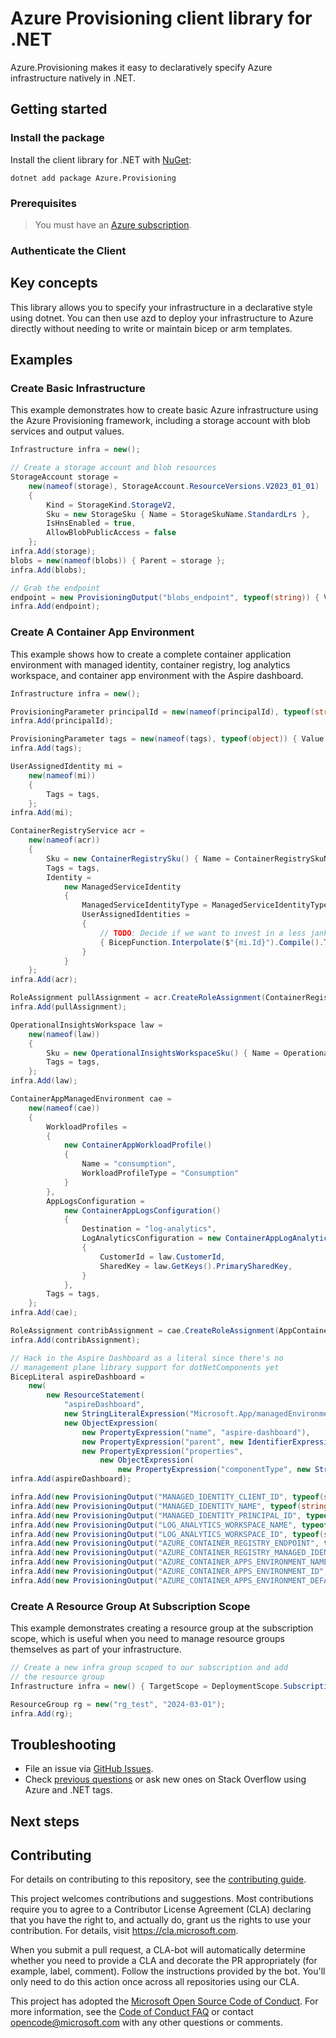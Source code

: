 # Azure Provisioning client library for .NET

Azure.Provisioning makes it easy to declaratively specify Azure infrastructure natively in .NET.

## Getting started

### Install the package

Install the client library for .NET with [NuGet](https://www.nuget.org/ ):

```dotnetcli
dotnet add package Azure.Provisioning
```

### Prerequisites

> You must have an [Azure subscription](https://azure.microsoft.com/free/dotnet/).

### Authenticate the Client

## Key concepts

This library allows you to specify your infrastructure in a declarative style using dotnet.  You can then use azd to deploy your infrastructure to Azure directly without needing to write or maintain bicep or arm templates.

## Examples

### Create Basic Infrastructure

This example demonstrates how to create basic Azure infrastructure using the Azure Provisioning framework, including a storage account with blob services and output values.

```C# Snippet:ProvisioningBasic
Infrastructure infra = new();

// Create a storage account and blob resources
StorageAccount storage =
    new(nameof(storage), StorageAccount.ResourceVersions.V2023_01_01)
    {
        Kind = StorageKind.StorageV2,
        Sku = new StorageSku { Name = StorageSkuName.StandardLrs },
        IsHnsEnabled = true,
        AllowBlobPublicAccess = false
    };
infra.Add(storage);
blobs = new(nameof(blobs)) { Parent = storage };
infra.Add(blobs);

// Grab the endpoint
endpoint = new ProvisioningOutput("blobs_endpoint", typeof(string)) { Value = storage.PrimaryEndpoints.BlobUri };
infra.Add(endpoint);
```

### Create A Container App Environment

This example shows how to create a complete container application environment with managed identity, container registry, log analytics workspace, and container app environment with the Aspire dashboard.

```C# Snippet:ProvisioningContainerApp
Infrastructure infra = new();

ProvisioningParameter principalId = new(nameof(principalId), typeof(string)) { Value = "" };
infra.Add(principalId);

ProvisioningParameter tags = new(nameof(tags), typeof(object)) { Value = new BicepDictionary<string>() };
infra.Add(tags);

UserAssignedIdentity mi =
    new(nameof(mi))
    {
        Tags = tags,
    };
infra.Add(mi);

ContainerRegistryService acr =
    new(nameof(acr))
    {
        Sku = new ContainerRegistrySku() { Name = ContainerRegistrySkuName.Basic },
        Tags = tags,
        Identity =
            new ManagedServiceIdentity
            {
                ManagedServiceIdentityType = ManagedServiceIdentityType.SystemAssignedUserAssigned,
                UserAssignedIdentities =
                {
                    // TODO: Decide if we want to invest in a less janky way to use expressions as keys
                    { BicepFunction.Interpolate($"{mi.Id}").Compile().ToString(), new UserAssignedIdentityDetails() }
                }
            }
    };
infra.Add(acr);

RoleAssignment pullAssignment = acr.CreateRoleAssignment(ContainerRegistryBuiltInRole.AcrPull, mi);
infra.Add(pullAssignment);

OperationalInsightsWorkspace law =
    new(nameof(law))
    {
        Sku = new OperationalInsightsWorkspaceSku() { Name = OperationalInsightsWorkspaceSkuName.PerGB2018 },
        Tags = tags,
    };
infra.Add(law);

ContainerAppManagedEnvironment cae =
    new(nameof(cae))
    {
        WorkloadProfiles =
        {
            new ContainerAppWorkloadProfile()
            {
                Name = "consumption",
                WorkloadProfileType = "Consumption"
            }
        },
        AppLogsConfiguration =
            new ContainerAppLogsConfiguration()
            {
                Destination = "log-analytics",
                LogAnalyticsConfiguration = new ContainerAppLogAnalyticsConfiguration()
                {
                    CustomerId = law.CustomerId,
                    SharedKey = law.GetKeys().PrimarySharedKey,
                }
            },
        Tags = tags,
    };
infra.Add(cae);

RoleAssignment contribAssignment = cae.CreateRoleAssignment(AppContainersBuiltInRole.Contributor, mi);
infra.Add(contribAssignment);

// Hack in the Aspire Dashboard as a literal since there's no
// management plane library support for dotNetComponents yet
BicepLiteral aspireDashboard =
    new(
        new ResourceStatement(
            "aspireDashboard",
            new StringLiteralExpression("Microsoft.App/managedEnvironments/dotNetComponents@2024-02-02-preview"),
            new ObjectExpression(
                new PropertyExpression("name", "aspire-dashboard"),
                new PropertyExpression("parent", new IdentifierExpression(cae.BicepIdentifier)),
                new PropertyExpression("properties",
                    new ObjectExpression(
                        new PropertyExpression("componentType", new StringLiteralExpression("AspireDashboard")))))));
infra.Add(aspireDashboard);

infra.Add(new ProvisioningOutput("MANAGED_IDENTITY_CLIENT_ID", typeof(string)) { Value = mi.ClientId });
infra.Add(new ProvisioningOutput("MANAGED_IDENTITY_NAME", typeof(string)) { Value = mi.Name });
infra.Add(new ProvisioningOutput("MANAGED_IDENTITY_PRINCIPAL_ID", typeof(string)) { Value = mi.PrincipalId });
infra.Add(new ProvisioningOutput("LOG_ANALYTICS_WORKSPACE_NAME", typeof(string)) { Value = law.Name });
infra.Add(new ProvisioningOutput("LOG_ANALYTICS_WORKSPACE_ID", typeof(string)) { Value = law.Id });
infra.Add(new ProvisioningOutput("AZURE_CONTAINER_REGISTRY_ENDPOINT", typeof(string)) { Value = acr.LoginServer });
infra.Add(new ProvisioningOutput("AZURE_CONTAINER_REGISTRY_MANAGED_IDENTITY_ID", typeof(string)) { Value = mi.Id });
infra.Add(new ProvisioningOutput("AZURE_CONTAINER_APPS_ENVIRONMENT_NAME", typeof(string)) { Value = cae.Name });
infra.Add(new ProvisioningOutput("AZURE_CONTAINER_APPS_ENVIRONMENT_ID", typeof(string)) { Value = cae.Id });
infra.Add(new ProvisioningOutput("AZURE_CONTAINER_APPS_ENVIRONMENT_DEFAULT_DOMAIN", typeof(string)) { Value = cae.DefaultDomain });
```

### Create A Resource Group At Subscription Scope

This example demonstrates creating a resource group at the subscription scope, which is useful when you need to manage resource groups themselves as part of your infrastructure.

```C# Snippet:ProvisioningResourceGroup
// Create a new infra group scoped to our subscription and add
// the resource group
Infrastructure infra = new() { TargetScope = DeploymentScope.Subscription };

ResourceGroup rg = new("rg_test", "2024-03-01");
infra.Add(rg);
```

## Troubleshooting

-   File an issue via [GitHub Issues](https://github.com/Azure/azure-sdk-for-net/issues).
-   Check [previous questions](https://stackoverflow.com/questions/tagged/azure+.net) or ask new ones on Stack Overflow using Azure and .NET tags.

## Next steps

## Contributing

For details on contributing to this repository, see the [contributing
guide][cg].

This project welcomes contributions and suggestions. Most contributions
require you to agree to a Contributor License Agreement (CLA) declaring
that you have the right to, and actually do, grant us the rights to use
your contribution. For details, visit <https://cla.microsoft.com>.

When you submit a pull request, a CLA-bot will automatically determine
whether you need to provide a CLA and decorate the PR appropriately
(for example, label, comment). Follow the instructions provided by the
bot. You'll only need to do this action once across all repositories
using our CLA.

This project has adopted the [Microsoft Open Source Code of Conduct][coc]. For
more information, see the [Code of Conduct FAQ][coc_faq] or contact
<opencode@microsoft.com> with any other questions or comments.

<!-- LINKS -->
[cg]: https://github.com/Azure/azure-sdk-for-net/blob/main/sdk/resourcemanager/Azure.ResourceManager/docs/CONTRIBUTING.md
[coc]: https://opensource.microsoft.com/codeofconduct/
[coc_faq]: https://opensource.microsoft.com/codeofconduct/faq/

